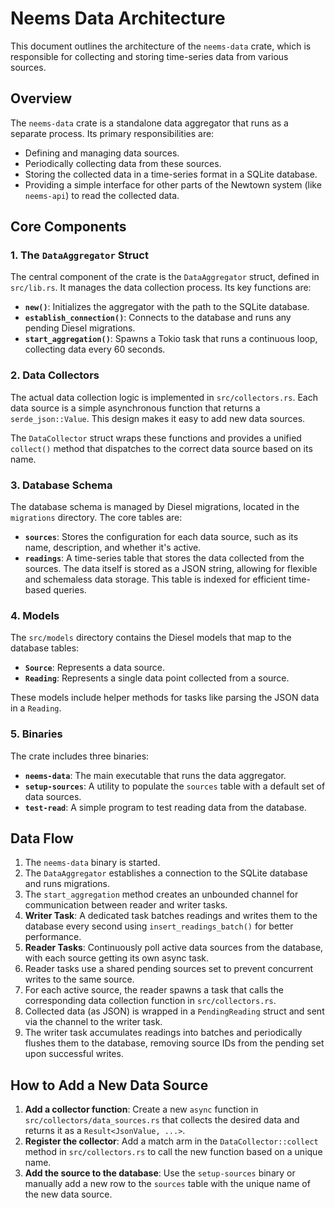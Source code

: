 # Neems Data Architecture

This document outlines the architecture of the `neems-data` crate, which is responsible for collecting and storing time-series data from various sources.

## Overview

The `neems-data` crate is a standalone data aggregator that runs as a separate process. Its primary responsibilities are:

-   Defining and managing data sources.
-   Periodically collecting data from these sources.
-   Storing the collected data in a time-series format in a SQLite database.
-   Providing a simple interface for other parts of the Newtown system (like `neems-api`) to read the collected data.

## Core Components

### 1. The `DataAggregator` Struct

The central component of the crate is the `DataAggregator` struct, defined in `src/lib.rs`. It manages the data collection process. Its key functions are:

-   **`new()`**: Initializes the aggregator with the path to the SQLite database.
-   **`establish_connection()`**: Connects to the database and runs any pending Diesel migrations.
-   **`start_aggregation()`**: Spawns a Tokio task that runs a continuous loop, collecting data every 60 seconds.

### 2. Data Collectors

The actual data collection logic is implemented in `src/collectors.rs`. Each data source is a simple asynchronous function that returns a `serde_json::Value`. This design makes it easy to add new data sources.

The `DataCollector` struct wraps these functions and provides a unified `collect()` method that dispatches to the correct data source based on its name.

### 3. Database Schema

The database schema is managed by Diesel migrations, located in the `migrations` directory. The core tables are:

-   **`sources`**: Stores the configuration for each data source, such as its name, description, and whether it's active.
-   **`readings`**: A time-series table that stores the data collected from the sources. The data itself is stored as a JSON string, allowing for flexible and schemaless data storage. This table is indexed for efficient time-based queries.

### 4. Models

The `src/models` directory contains the Diesel models that map to the database tables:

-   **`Source`**: Represents a data source.
-   **`Reading`**: Represents a single data point collected from a source.

These models include helper methods for tasks like parsing the JSON data in a `Reading`.

### 5. Binaries

The crate includes three binaries:

-   **`neems-data`**: The main executable that runs the data aggregator.
-   **`setup-sources`**: A utility to populate the `sources` table with a default set of data sources.
-   **`test-read`**: A simple program to test reading data from the database.

## Data Flow

1.  The `neems-data` binary is started.
2.  The `DataAggregator` establishes a connection to the SQLite database and runs migrations.
3.  The `start_aggregation` method creates an unbounded channel for communication between reader and writer tasks.
4.  **Writer Task**: A dedicated task batches readings and writes them to the database every second using `insert_readings_batch()` for better performance.
5.  **Reader Tasks**: Continuously poll active data sources from the database, with each source getting its own async task.
6.  Reader tasks use a shared pending sources set to prevent concurrent writes to the same source.
7.  For each active source, the reader spawns a task that calls the corresponding data collection function in `src/collectors.rs`.
8.  Collected data (as JSON) is wrapped in a `PendingReading` struct and sent via the channel to the writer task.
9.  The writer task accumulates readings into batches and periodically flushes them to the database, removing source IDs from the pending set upon successful writes.

## How to Add a New Data Source

1.  **Add a collector function**: Create a new `async` function in `src/collectors/data_sources.rs` that collects the desired data and returns it as a `Result<JsonValue, ...>`.
2.  **Register the collector**: Add a match arm in the `DataCollector::collect` method in `src/collectors.rs` to call the new function based on a unique name.
3.  **Add the source to the database**: Use the `setup-sources` binary or manually add a new row to the `sources` table with the unique name of the new data source.
